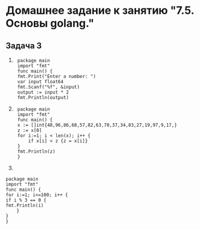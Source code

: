 # Домашнее задание к занятию "7.5. Основы golang."

## Задача 3

1.
        package main
        import "fmt"
        func main() {
        fmt.Print("Enter a number: ")
        var input float64
        fmt.Scanf("%f", &input)
        output := input * 2
        fmt.Println(output)


2.
        package main
        import "fmt"
        func main() {
        x := []int{48,96,86,68,57,82,63,70,37,34,83,27,19,97,9,17,}
        z := x[0]
        for i:=1; i < len(x); i++ {
            if x[i] < z {z = x[i]}
        }
        fmt.Println(z)
        }

3.

	package main
	import "fmt"
	func main() {
	for i:=1; i<=100; i++ {
	if i % 3 == 0 {
	fmt.Println(i)
        }
	}
	}
